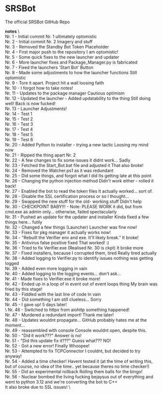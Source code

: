 # SRSBot
 The official SRSBot GitHub Repo
 
**notes** \ \
Nr. 1 -  Initial commit Nr. 1                                       ultimately optomistic\
Nr. 2 -  Initial commit Nr. 2                                       Imagery and stuff\
Nr. 3 -  Removed the Standby Bot Token Placeholder\
Nr. 4 -  First major push to the repository                         I am optomistic! \
Nr. 5 -  Some quick fixes to the new launcher and updater\
Nr. 6 -  More launcher fixes and Package_Manager.py is fabricated\
Nr. 7 -  Fixed the launchers 'Start Bot' Button\
Nr. 8 -  Made some adjustments to how the launcher functions        Still optomistic\
Nr. 9 -  Tore it apart. Project hit a wall                          loosing faith\
Nr. 10 - I forgot how to take notes!\
Nr. 11 - Updates to the package manager                             Cautious optimism\
Nr. 12 - Updated the launcher - Added updatability to the thing     Still doing well! Back is now fucked! \
Nr. 13 - Launcher Adjustments!\
Nr. 14 - Test 1\
Nr. 15 - Test 2\
Nr. 16 - Test 3\
Nr. 17 - Test 4\
Nr. 18 - Test 5\
Nr. 19 - Test 6\
Nr. 20 - Added Python to installer - trying a new tactic            Loosing my mind now\
Nr. 21 - Ripped the thing apart Nr. 2\
Nr. 22 - A few changes to fix some issues                           it didnt work... Sadly\
Nr. 23 - Fetched the Start_Bot.bat file and adjusted it             That also broke! \
Nr. 24 - Removed the Watcher.ps1 as it was redundant\
Nr. 25 - Did some things, and forgot what I did                     Its getting late at this point\
Nr. 26 - Changing the python injection method                       Didn't work either - rolled it back! \
Nr. 27 - Enabled the bot to read the token files                    It actually worked... sort of. \
Nr. 28 - Disable the SSL certification process                      or so I thought... \
Nr. 29 - Swapped the new stuff for the old- working stuff           Didn't help\
Nr. 30 - CHECKPOINT BABY!!! - Note: PLEASE WORK                     it did, but from cmd.exe as admin only... otherwise, failed spectacularly\
Nr. 31 - Pushed an update for the updater and installer             Kinda fixed a few things here... futily\
Nr. 32 - Changed a few things (Launcher)                            Launcher was fine now!\
Nr. 33 - Fixes for pkg manager                                      it actually works now! \
Nr. 34 - "Rebuilt the Verifier env and exe. It'll likely break."    It broke!\
Nr. 35 - Antivirus false positive fixed                             That worked! :) \
Nr. 36 - Tried to fix Verifier.exe (Realised Nr. 30 is ckpt)        It broke more\
Nr. 37 - Fixed installers, because I corrupted them, tired          Really tired actually\
Nr. 38 - Added logging to Verifier.py to identify issues            nothing was getting logged\
Nr. 39 - Added even more logging                                    in vain\
Nr. 40 - Added logging to the logging events...                     don't ask... \
Nr. 41 - Made fixes to Verifier.exe                                 it broke more! \
Nr. 42 - Ended up in a loop of in event out of event loops thing    My brain was fried by this stage! \
Nr. 43 - Fiddled with the last line of code                         In vain\
Nr. 44 - Did something                                              I am still clueless... Sorry\
Nr. 45 - I gave up!                                                 5 days later! \
\\
Nr. 46 - Switched to httpx from aiohttp                             something happened! \
Nr. 47 - Murdered a redundant import!                               Thank me later! \
Nr. 48 - Updates wouldnt propagate...                               GitHub probably hates me at the moment... \
Nr. 49 - reassembled with console                                   Console wouldnt open, despite this. \
Nr. 50 - "Did it work???"                                           Answer is no! \
Nr. 51 - "Did this update fix it???"                                Guess what??? NO!\
Nr. 52 - Got a new error! Finally                                   Whoopee! \
Nr. 53 - Attempted to fix TCPConnector                              I couldnt, but decided to try anyway! \
Nr. 54 - Added a time checker!                                      Havent tested it (at the time of writing this, but of course, no idea of the time.. yet because theres no time checker!)\
Nr. 55 - Did an experimental rollback                               Rolling them balls for the bingo!\
Nr. 56 - Nuclear bombed the living fucking bejaysus out of everything and went to python 3.12 and we're converting the bot to C++\
                                                                    It also broke due to SSL issues! \
